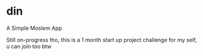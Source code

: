 # din
A Simple Moslem App

Still on-progress tho, this is a 1 month start up project challenge for my self, u can join too btw

